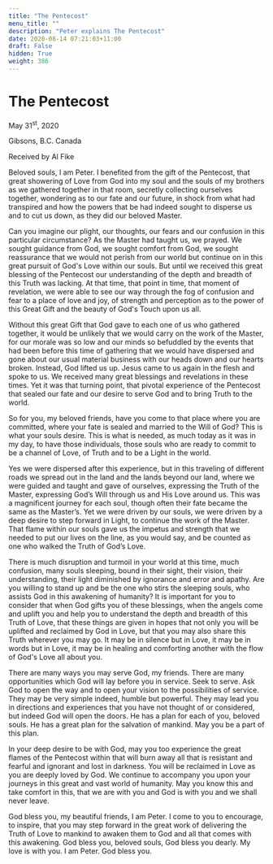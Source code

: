 ```yaml
---
title: "The Pentecost"
menu_title: ""
description: "Peter explains The Pentecost"
date: 2020-08-14 07:21:03+11:00
draft: False
hidden: True
weight: 386
---
```

# The Pentecost

May 31<sup>st</sup>, 2020

Gibsons, B.C. Canada

Received by Al Fike



Beloved souls, I am Peter. I benefited from the gift of the Pentecost, that great showering of Love from God into my soul and the souls of my brothers as we gathered together in that room, secretly collecting ourselves together, wondering as to our fate and our future, in shock from what had transpired and how the powers that be had indeed sought to disperse us and to cut us down, as they did our beloved Master. 

Can you imagine our plight, our thoughts, our fears and our confusion in this particular circumstance? As the Master had taught us, we prayed. We sought guidance from God, we sought comfort from God, we sought reassurance that we would not perish from our world but continue on in this great pursuit of God's Love within our souls. But until we received this great blessing of the Pentecost our understanding of the depth and breadth of this Truth was lacking. At that time, that point in time, that moment of revelation, we were able to see our way through the fog of confusion and fear to a place of love and joy, of strength and perception as to the power of this Great Gift and the beauty of God's Touch upon us all. 

Without this great Gift that God gave to each one of us who gathered together, it would be unlikely that we would carry on the work of the Master, for our morale was so low and our minds so befuddled by the events that had been before this time of gathering that we would have dispersed and gone about our usual material business with our heads down and our hearts broken. Instead, God lifted us up. Jesus came to us again in the flesh and spoke to us. We received many great blessings and revelations in these times. Yet it was that turning point, that pivotal experience of the Pentecost that sealed our fate and our desire to serve God and to bring Truth to the world. 

So for you, my beloved friends, have you come to that place where you are committed, where your fate is sealed and married to the Will of God? This is what your souls desire. This is what is needed, as much today as it was in my day, to have those individuals, those souls who are ready to commit to be a channel of Love, of Truth and to be a Light in the world. 

Yes we were dispersed after this experience, but in this traveling of different roads we spread out in the land and the lands beyond our land, where we were guided and taught and gave of ourselves, expressing the Truth of the Master, expressing God’s Will through us and His Love around us. This was a magnificent journey for each soul, though often their fate became the same as the Master’s. Yet we were driven by our souls, we were driven by a deep desire to step forward in Light, to continue the work of the Master. That flame within our souls gave us the impetus and strength that we needed to put our lives on the line, as you would say, and be counted as one who walked the Truth of God’s Love.

There is much disruption and turmoil in your world at this time, much confusion, many souls sleeping, bound in their sight, their vision, their understanding, their light diminished by ignorance and error and apathy. Are you willing to stand up and be the one who stirs the sleeping souls, who assists God in this awakening of humanity? It is important for you to consider that when God gifts you of these blessings, when the angels come and uplift you and help you to understand the depth and breadth of this Truth of Love, that these things are given in hopes that not only you will be uplifted and reclaimed by God in Love, but that you may also share this Truth wherever you may go. It may be in silence but in Love, it may be in words but in Love, it may be in healing and comforting another with the flow of God's Love all about you. 

There are many ways you may serve God, my friends. There are many opportunities which God will lay before you in service. Seek to serve. Ask God to open the way and to open your vision to the possibilities of service. They may be very simple indeed, humble but powerful. They may lead you in directions and experiences that you have not thought of or considered, but indeed God will open the doors. He has a plan for each of you, beloved souls. He has a great plan for the salvation of mankind. May you be a part of this plan. 

In your deep desire to be with God, may you too experience the great flames of the Pentecost within that will burn away all that is resistant and fearful and ignorant and lost in darkness. You will be reclaimed in Love as you are deeply loved by God. We continue to accompany you upon your journeys in this great and vast world of humanity. May you know this and take comfort in this, that we are with you and God is with you and we shall never leave.

God bless you, my beautiful friends, I am Peter. I come to you to encourage, to inspire, that you may step forward in the great work of delivering the Truth of Love to mankind to awaken them to God and all that comes with this awakening. God bless you, beloved souls, God bless you dearly. My love is with you. I am Peter. God bless you.